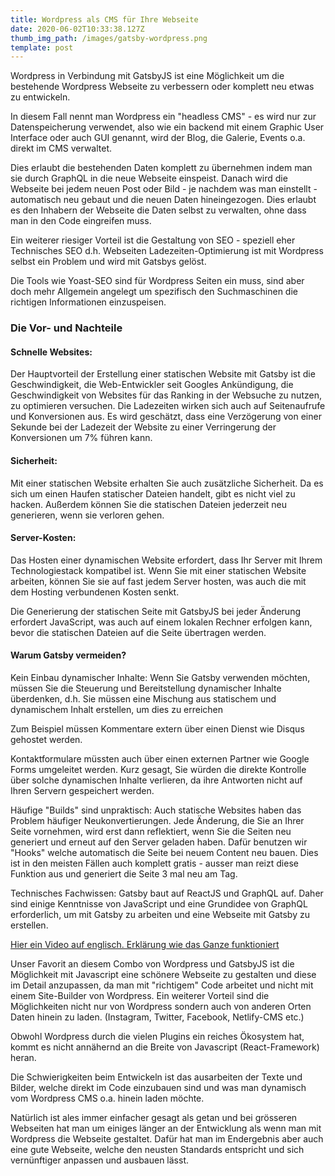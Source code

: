 ```yaml
---
title: Wordpress als CMS für Ihre Webseite
date: 2020-06-02T10:33:38.127Z
thumb_img_path: /images/gatsby-wordpress.png
template: post
---
```

Wordpress in Verbindung mit GatsbyJS ist eine Möglichkeit um die bestehende Wordpress Webseite zu verbessern oder komplett neu etwas zu entwickeln. 

In diesem Fall nennt man Wordpress ein "headless CMS" - es wird nur zur Datenspeicherung verwendet, also wie ein backend mit einem Graphic User Interface oder auch GUI genannt, wird der Blog, die Galerie, Events o.a. direkt im CMS verwaltet.

Dies erlaubt die bestehenden Daten komplett zu übernehmen indem man sie durch GraphQL in die neue Webseite einspeist. 
Danach wird die Webseite bei jedem neuen Post oder Bild - je nachdem was man einstellt - automatisch neu gebaut und die neuen Daten hineingezogen. Dies erlaubt es den Inhabern der Webseite die Daten selbst zu verwalten, ohne dass man in den Code eingreifen muss.

Ein weiterer riesiger Vorteil ist die Gestaltung von SEO - speziell eher Technisches SEO d.h. Webseiten Ladezeiten-Optimierung ist mit Wordpress selbst ein Problem und wird mit Gatsbys gelöst. 

Die Tools wie Yoast-SEO sind für Wordpress Seiten ein muss, sind aber doch mehr Allgemein angelegt um spezifisch den Suchmaschinen die richtigen Informationen einzuspeisen. 

### Die Vor- und Nachteile


#### Schnelle Websites: 
Der Hauptvorteil der Erstellung einer statischen Website mit Gatsby ist die Geschwindigkeit, die Web-Entwickler seit Googles Ankündigung, die Geschwindigkeit von Websites für das Ranking in der Websuche zu nutzen, zu optimieren versuchen. Die Ladezeiten wirken sich auch auf Seitenaufrufe und Konversionen aus. Es wird geschätzt, dass eine Verzögerung von einer Sekunde bei der Ladezeit der Website zu einer Verringerung der Konversionen um 7% führen kann.

#### Sicherheit: 
Mit einer statischen Website erhalten Sie auch zusätzliche Sicherheit. Da es sich um einen Haufen statischer Dateien handelt, gibt es nicht viel zu hacken. Außerdem können Sie die statischen Dateien jederzeit neu generieren, wenn sie verloren gehen.

#### Server-Kosten: 
Das Hosten einer dynamischen Website erfordert, dass Ihr Server mit Ihrem Technologiestack kompatibel ist. Wenn Sie mit einer statischen Website arbeiten, können Sie sie auf fast jedem Server hosten, was auch die mit dem Hosting verbundenen Kosten senkt.

Die Generierung der statischen Seite mit GatsbyJS bei jeder Änderung erfordert JavaScript, was auch auf einem lokalen Rechner erfolgen kann, bevor die statischen Dateien auf die Seite übertragen werden.

#### Warum Gatsby vermeiden?
Kein Einbau dynamischer Inhalte: Wenn Sie Gatsby verwenden möchten, müssen Sie die Steuerung und Bereitstellung dynamischer Inhalte überdenken, d.h. Sie müssen eine Mischung aus statischem und dynamischem Inhalt erstellen, um dies zu erreichen 

Zum Beispiel müssen Kommentare extern über einen Dienst wie Disqus gehostet werden.

Kontaktformulare müssten auch über einen externen Partner wie Google Forms umgeleitet werden. Kurz gesagt, Sie würden die direkte Kontrolle über solche dynamischen Inhalte verlieren, da ihre Antworten nicht auf Ihren Servern gespeichert werden.

Häufige "Builds" sind unpraktisch: Auch statische Websites haben das Problem häufiger Neukonvertierungen. Jede Änderung, die Sie an Ihrer Seite vornehmen, wird erst dann reflektiert, wenn Sie die Seiten neu generiert und erneut auf den Server geladen haben. Dafür benutzen wir "Hooks" welche automatisch die Seite bei neuem Content neu bauen. Dies ist in den meisten Fällen auch komplett gratis - ausser man reizt diese Funktion aus und generiert die Seite 3 mal neu am Tag.

Technisches Fachwissen: Gatsby baut auf ReactJS und GraphQL auf. Daher sind einige Kenntnisse von JavaScript und eine Grundidee von GraphQL erforderlich, um mit Gatsby zu arbeiten und eine Webseite mit Gatsby zu erstellen.

<a href="https://www.youtube.com/watch?v=4vstfmB3wBE&feature=emb_title" > Hier ein Video auf englisch. Erklärung wie das Ganze funktioniert </a>

Unser Favorit an diesem Combo von Wordpress und GatsbyJS ist die Möglichkeit mit Javascript eine schönere Webseite zu gestalten und diese im Detail anzupassen, da man mit "richtigem" Code arbeitet und nicht mit einem Site-Builder von Wordpress.
Ein weiterer Vorteil sind die Möglichkeiten nicht nur von Wordpress sondern auch von anderen Orten Daten hinein zu laden. (Instagram, Twitter, Facebook, Netlify-CMS etc.) 

Obwohl Wordpress durch die vielen Plugins ein reiches Ökosystem hat, kommt es nicht annähernd an die Breite von Javascript (React-Framework) heran.

Die Schwierigkeiten beim Entwickeln ist das ausarbeiten der Texte und Bilder, welche direkt im Code einzubauen sind und was man dynamisch vom Wordpress CMS o.a. hinein laden möchte.

Natürlich ist ales immer einfacher gesagt als getan und bei grösseren Webseiten hat man um einiges länger an der Entwicklung als wenn man mit Wordpress die Webseite gestaltet.
Dafür hat man im Endergebnis aber auch eine gute Webseite, welche den neusten Standards entspricht und sich vernünftiger anpassen und ausbauen lässt.







